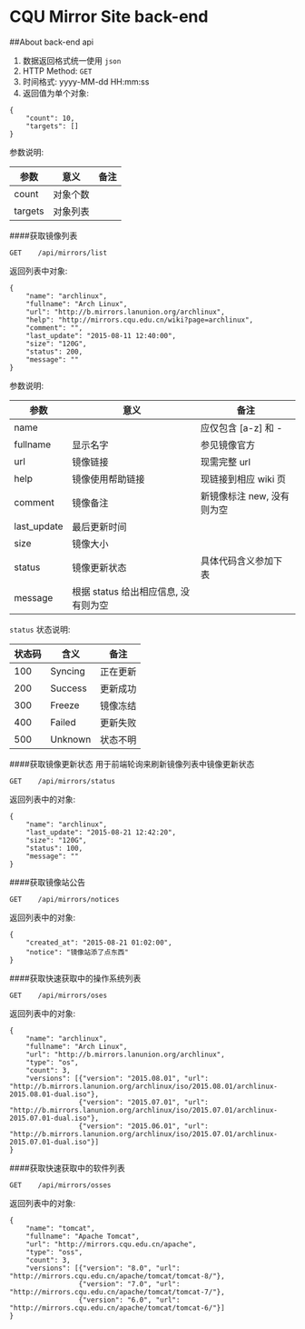 CQU Mirror Site back-end
===

##About back-end api
1. 数据返回格式统一使用 `json`
2. HTTP Method: `GET`
3. 时间格式: yyyy-MM-dd HH:mm:ss
4. 返回值为单个对象:


```
{
    "count": 10,
    "targets": []
}
```

参数说明:

|参数|意义|备注|
|----|----|----|
|count|对象个数||
|targets|对象列表||


####获取镜像列表
```
GET    /api/mirrors/list
```

返回列表中对象:
```
{
    "name": "archlinux",
    "fullname": "Arch Linux",
    "url": "http://b.mirrors.lanunion.org/archlinux",
    "help": "http://mirrors.cqu.edu.cn/wiki?page=archlinux",
    "comment": "",
    "last_update": "2015-08-11 12:40:00",
    "size": "120G",
    "status": 200,
    "message": ""
}
```

参数说明:

|参数|意义|备注|
|----|----|----|
|name||应仅包含 [a-z] 和 -|
|fullname|显示名字|参见镜像官方|
|url|镜像链接|现需完整 url|
|help|镜像使用帮助链接|现链接到相应 wiki 页|
|comment|镜像备注|新镜像标注 new, 没有则为空|
|last_update|最后更新时间||
|size|镜像大小||
|status|镜像更新状态|具体代码含义参加下表|
|message|根据 status 给出相应信息, 没有则为空||

`status` 状态说明:

|状态码|含义|备注|
|----|----|----|
|100|Syncing|正在更新|
|200|Success|更新成功|
|300|Freeze|镜像冻结|
|400|Failed|更新失败|
|500|Unknown|状态不明|



####获取镜像更新状态
用于前端轮询来刷新镜像列表中镜像更新状态
```
GET    /api/mirrors/status
```

返回列表中的对象:
```
{
    "name": "archlinux",
    "last_update": "2015-08-21 12:42:20",
    "size": "120G",
    "status": 100,
    "message": ""
}
```

####获取镜像站公告
```
GET    /api/mirrors/notices
```

返回列表中的对象:
```
{
    "created_at": "2015-08-21 01:02:00",
    "notice": "镜像站添了点东西"
}
```

####获取快速获取中的操作系统列表
```
GET    /api/mirrors/oses
```

返回列表中的对象:
```
{
    "name": "archlinux",
    "fullname": "Arch Linux",
    "url": "http://b.mirrors.lanunion.org/archlinux",
    "type": "os",
    "count": 3,
    "versions": [{"version": "2015.08.01", "url": "http://b.mirrors.lanunion.org/archlinux/iso/2015.08.01/archlinux-2015.08.01-dual.iso"},
                 {"version": "2015.07.01", "url": "http://b.mirrors.lanunion.org/archlinux/iso/2015.07.01/archlinux-2015.07.01-dual.iso"},
                 {"version": "2015.06.01", "url": "http://b.mirrors.lanunion.org/archlinux/iso/2015.07.01/archlinux-2015.07.01-dual.iso"}]
}
```

####获取快速获取中的软件列表
```
GET    /api/mirrors/osses
```

返回列表中的对象:
```
{
    "name": "tomcat",
    "fullname": "Apache Tomcat",
    "url": "http://mirrors.cqu.edu.cn/apache",
    "type": "oss",
    "count": 3,
    "versions": [{"version": "8.0", "url": "http://mirrors.cqu.edu.cn/apache/tomcat/tomcat-8/"},
                 {"version": "7.0", "url": "http://mirrors.cqu.edu.cn/apache/tomcat/tomcat-7/"},
                 {"version": "6.0", "url": "http://mirrors.cqu.edu.cn/apache/tomcat/tomcat-6/"}]
}
```
